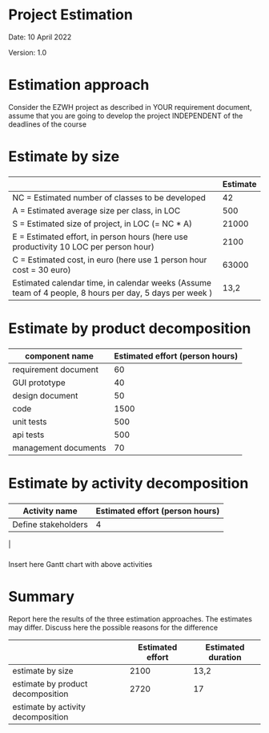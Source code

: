# Project Estimation  
Date: 10 April 2022

Version: 1.0


# Estimation approach
Consider the EZWH  project as described in YOUR requirement document, assume that you are going to develop the project INDEPENDENT of the deadlines of the course
# Estimate by size
### 
|             | Estimate                        |             
| ----------- | ------------------------------- |  
| NC =  Estimated number of classes to be developed   |        42                   |             
|  A = Estimated average size per class, in LOC       |        500                    | 
| S = Estimated size of project, in LOC (= NC * A) | 21000 |         
| E = Estimated effort, in person hours (here use productivity 10 LOC per person hour)  |            2100                    |   
| C = Estimated cost, in euro (here use 1 person hour cost = 30 euro) | 63000 | 
| Estimated calendar time, in calendar weeks (Assume team of 4 people, 8 hours per day, 5 days per week ) |   13,2            |               

# Estimate by product decomposition
### 
|         component name    | Estimated effort (person hours)   |             
| ----------- | ------------------------------- | 
|requirement document   | 60 |
| GUI prototype | 40 |
|design document | 50 |
|code | 1500 |
| unit tests | 500 |
| api tests | 500 |
| management documents  | 70 |



# Estimate by activity decomposition
### 
|         Activity name    | Estimated effort (person hours)   |             
| ----------- | ------------------------------- | 
| Define stakeholders  | 4 |
| 
###
Insert here Gantt chart with above activities

# Summary

Report here the results of the three estimation approaches. The  estimates may differ. Discuss here the possible reasons for the difference

|             | Estimated effort                        |   Estimated duration |          
| ----------- | ------------------------------- | ---------------|
| estimate by size | 2100 | 13,2
| estimate by product decomposition | 2720 | 17
| estimate by activity decomposition ||




